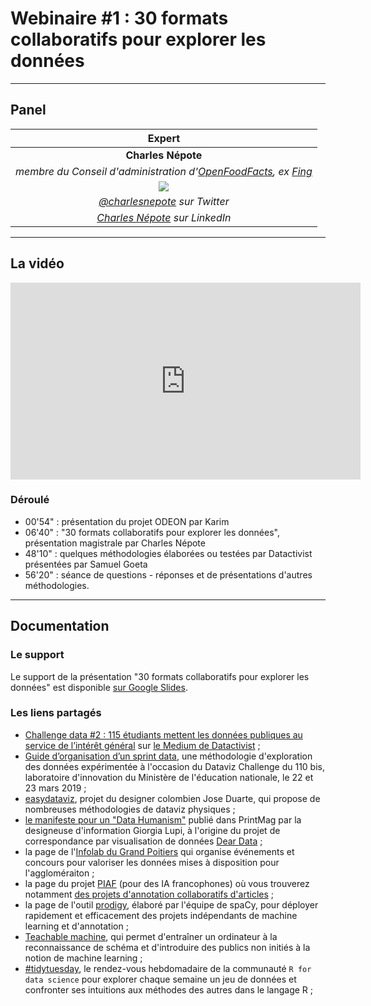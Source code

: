 # Webinaire #1 : 30 formats collaboratifs pour explorer les données


-------------

## Panel


| Expert |
| :---: |
| **Charles Népote** |
| *membre du Conseil d'administration d'[OpenFoodFacts](https://fr.openfoodfacts.org/), ex [Fing](https://fing.org/)* |
| ![](https://media-exp1.licdn.com/dms/image/C4E03AQFlVzJAFO3Naw/profile-displayphoto-shrink_200_200/0?e=1597881600&v=beta&t=iPtdcWsbvFYSjRcWzzsNUcivqWb_90LXoumMMvn4IXA) |
| *[@charlesnepote](https://twitter.com/charlesnepote) sur Twitter* |
| *[Charles Népote](https://www.linkedin.com/in/charlesnepote/) sur LinkedIn* |

--------------

## La vidéo

<iframe width="560" height="315" src="https://aperi.tube/videos/embed/33c1d132-8d0b-40b8-8403-b4c9c9c42933" frameborder="0" allowfullscreen></iframe>

### Déroulé

* 00'54" : présentation du projet ODEON par Karim
* 06'40" : "30 formats collaboratifs pour explorer les données", présentation magistrale par Charles Népote
* 48'10" : quelques méthodologies élaborées ou testées par Datactivist présentées par Samuel Goeta
* 56'20" : séance de questions - réponses et de présentations d'autres méthodologies.

-------------

## Documentation

### Le support

Le support de la présentation "30 formats collaboratifs pour explorer les données" est disponible [sur Google Slides](http://frama.link/30frmt).


### Les liens partagés
* [Challenge data #2 : 115 étudiants mettent les données publiques au service de l’intérêt général](https://medium.com/datactivist/challenge-data-2-115-%C3%A9tudiants-mettent-les-donn%C3%A9es-publiques-au-service-de-lint%C3%A9r%C3%AAt-g%C3%A9n%C3%A9ral-f9e4b804d05c) sur [le Medium de Datactivist](https://medium.com/datactivist) ;
* [Guide d’organisation d’un sprint data](https://datactivist.coop/datavizchallenge/guide/docs/index.html), une méthodologie d'exploration des données expérimentée à l'occasion du Dataviz Challenge du 110 bis, laboratoire d'innovation du Ministère de l'éducation nationale, le 22 et 23 mars 2019 ;
* [easydataviz](http://easydataviz.co/), projet du designer colombien Jose Duarte, qui propose de nombreuses méthodologies de dataviz physiques ;
* [le manifeste pour un "Data Humanism"](http://giorgialupi.com/data-humanism-my-manifesto-for-a-new-data-wold) publié dans PrintMag par la designeuse d'information Giorgia Lupi, à l'origine du projet de correspondance par visualisation de données [Dear Data](http://giorgialupi.com/dear-data) ;
* la page de l'[Infolab du Grand Poitiers](https://data.grandpoitiers.fr/pages/accueil/) qui organise événements et concours pour valoriser les données mises à disposition pour l'aggloméraiton ;
* la page du projet [PIAF](https://piaf.etalab.studio/actualites.html) (pour des IA francophones) où vous trouverez notamment [des projets d'annotation collaboratifs d'articles](https://piaf.etalab.studio/enseignements-contributions/) ;
* la page de l'outil [prodigy](https://prodi.gy/), élaboré par l'équipe de spaCy, pour déployer rapidement et efficacement des projets indépendants de machine learning et d'annotation ;
* [Teachable machine](https://teachablemachine.withgoogle.com/), qui permet d'entraîner un ordinateur à la reconnaissance de schéma et d'introduire des publics non initiés à la notion de machine learning ;
* [#tidytuesday](https://github.com/rfordatascience/tidytuesday), le rendez-vous hebdomadaire de la communauté `R for data science` pour explorer chaque semaine un jeu de données et confronter ses intuitions aux méthodes des autres dans le langage R ;
